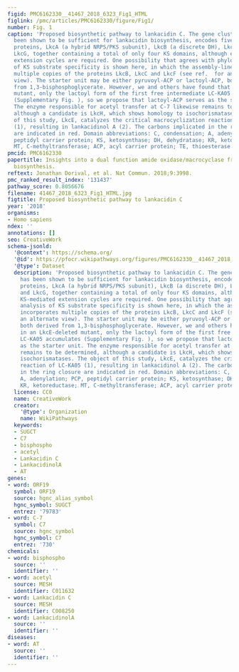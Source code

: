 ```yaml
---
figid: PMC6162330__41467_2018_6323_Fig1_HTML
figlink: /pmc/articles/PMC6162330/figure/Fig1/
number: Fig. 1
caption: 'Proposed biosynthetic pathway to lankacidin C. The gene cluster, which has
  been shown to be sufficient for lankacidin biosynthesis, encodes five assembly-line
  proteins, LkcA (a hybrid NRPS/PKS subunit), LkcB (a discrete DH), LkcC, LkcF, and
  LkcG, together containing a total of only four KS domains, although eight KS-mediated
  extension cycles are required. One possibility that agrees with phylogenetic analysis
  of KS substrate specificity is shown here, in which the assembly-line incorporates
  multiple copies of the proteins LkcB, LkcC and LkcF (see ref.  for an alternate
  view). The starter unit may be either pyruvoyl-ACP or lactoyl-ACP, both derived
  from 1,3-bisphosphoglycerate. However, we and others have found that in an LkcE-deleted
  mutant, only the lactoyl form of the first free intermediate LC-KA05 accumulates
  (Supplementary Fig. ), so we propose that lactoyl-ACP serves as the starter unit.
  The enzyme responsible for acetyl transfer at C-7 likewise remains to be determined,
  although a candidate is LkcH, which shows homology to isochorismatases. The object
  of this study, LkcE, catalyzes the critical macrocyclization reaction of LC-KA05
  (1), resulting in lankacidinol A (2). The carbons implicated in the ring closure
  are indicated in red. Domain abbreviations: C, condensation; A, adenylation; PCP,
  peptidyl carrier protein; KS, ketosynthase; DH, dehydratase; KR, ketoreductase;
  MT, C-methyltransferase; ACP, acyl carrier protein; TE, thioesterase'
pmcid: PMC6162330
papertitle: Insights into a dual function amide oxidase/macrocyclase from lankacidin
  biosynthesis.
reftext: Jonathan Dorival, et al. Nat Commun. 2018;9:3998.
pmc_ranked_result_index: '131437'
pathway_score: 0.8056676
filename: 41467_2018_6323_Fig1_HTML.jpg
figtitle: Proposed biosynthetic pathway to lankacidin C
year: '2018'
organisms:
- Homo sapiens
ndex: ''
annotations: []
seo: CreativeWork
schema-jsonld:
  '@context': https://schema.org/
  '@id': https://pfocr.wikipathways.org/figures/PMC6162330__41467_2018_6323_Fig1_HTML.html
  '@type': Dataset
  description: 'Proposed biosynthetic pathway to lankacidin C. The gene cluster, which
    has been shown to be sufficient for lankacidin biosynthesis, encodes five assembly-line
    proteins, LkcA (a hybrid NRPS/PKS subunit), LkcB (a discrete DH), LkcC, LkcF,
    and LkcG, together containing a total of only four KS domains, although eight
    KS-mediated extension cycles are required. One possibility that agrees with phylogenetic
    analysis of KS substrate specificity is shown here, in which the assembly-line
    incorporates multiple copies of the proteins LkcB, LkcC and LkcF (see ref.  for
    an alternate view). The starter unit may be either pyruvoyl-ACP or lactoyl-ACP,
    both derived from 1,3-bisphosphoglycerate. However, we and others have found that
    in an LkcE-deleted mutant, only the lactoyl form of the first free intermediate
    LC-KA05 accumulates (Supplementary Fig. ), so we propose that lactoyl-ACP serves
    as the starter unit. The enzyme responsible for acetyl transfer at C-7 likewise
    remains to be determined, although a candidate is LkcH, which shows homology to
    isochorismatases. The object of this study, LkcE, catalyzes the critical macrocyclization
    reaction of LC-KA05 (1), resulting in lankacidinol A (2). The carbons implicated
    in the ring closure are indicated in red. Domain abbreviations: C, condensation;
    A, adenylation; PCP, peptidyl carrier protein; KS, ketosynthase; DH, dehydratase;
    KR, ketoreductase; MT, C-methyltransferase; ACP, acyl carrier protein; TE, thioesterase'
  license: CC0
  name: CreativeWork
  creator:
    '@type': Organization
    name: WikiPathways
  keywords:
  - SUGCT
  - C7
  - bisphospho
  - acetyl
  - Lankacidin C
  - LankacidinolA
  - AT
genes:
- word: ORF19
  symbol: ORF19
  source: hgnc_alias_symbol
  hgnc_symbol: SUGCT
  entrez: '79783'
- word: C-7
  symbol: C7
  source: hgnc_symbol
  hgnc_symbol: C7
  entrez: '730'
chemicals:
- word: bisphospho
  source: ''
  identifier: ''
- word: acetyl
  source: MESH
  identifier: C011632
- word: Lankacidin C
  source: MESH
  identifier: C008250
- word: LankacidinolA
  source: ''
  identifier: ''
diseases:
- word: AT
  source: ''
  identifier: ''
---
```

